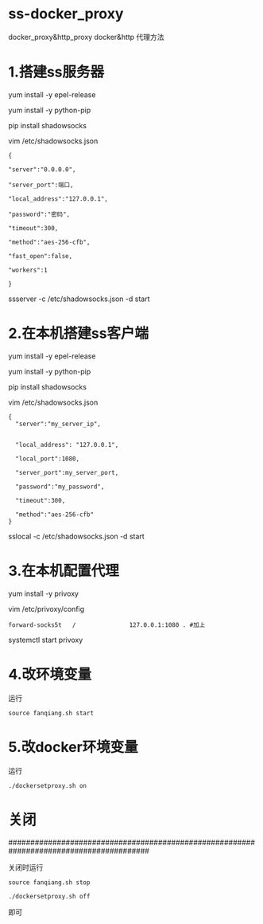 # ss-docker_proxy
docker_proxy&amp;http_proxy
docker&http 代理方法


# 1.搭建ss服务器

yum install -y epel-release


yum install -y python-pip 

pip install shadowsocks

vim /etc/shadowsocks.json

	{

	"server":"0.0.0.0",

	"server_port":端口,

	"local_address":"127.0.0.1",

	"password":"密码",

	"timeout":300,

	"method":"aes-256-cfb",

	"fast_open":false,

	"workers":1

	}

ssserver -c /etc/shadowsocks.json -d start 

# 2.在本机搭建ss客户端

yum install -y epel-release

yum install -y python-pip 

pip install shadowsocks

vim /etc/shadowsocks.json

	{
	  "server":"my_server_ip",
	  
	  
	  "local_address": "127.0.0.1",
	  
	  "local_port":1080,
	  
	  "server_port":my_server_port,
	  
	  "password":"my_password",
	  
	  "timeout":300,
	  
	  "method":"aes-256-cfb"
	}

sslocal -c /etc/shadowsocks.json -d start

# 3.在本机配置代理

yum install -y privoxy

vim /etc/privoxy/config

	forward-socks5t   /               127.0.0.1:1080 . #加上

systemctl start privoxy

# 4.改环境变量
运行

	source fanqiang.sh start



# 5.改docker环境变量
运行

	./dockersetproxy.sh on



# 关闭
########################################################################################

关闭时运行

	source fanqiang.sh stop

	./dockersetproxy.sh off 

即可